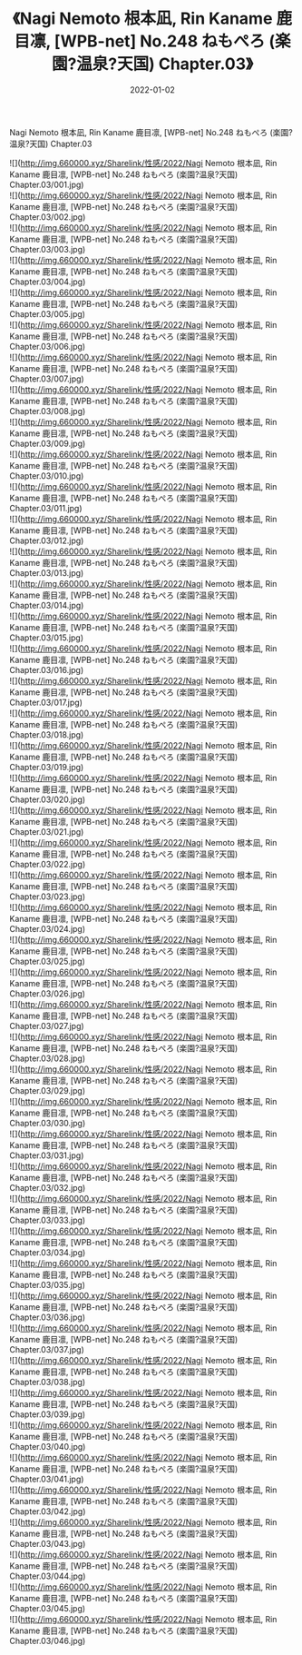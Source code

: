 ﻿---
layout: post
title:  《Nagi Nemoto 根本凪, Rin Kaname 鹿目凛, [WPB-net] No.248 ねもぺろ (楽園?温泉?天国) Chapter.03》
date:   2022-01-02
img: http://img.660000.xyz/Sharelink/性感/2022/Nagi Nemoto 根本凪, Rin Kaname 鹿目凛, [WPB-net] No.248 ねもぺろ (楽園?温泉?天国) Chapter.03/000.jpg
categories: [美女, 清纯, 唯美]
---

Nagi Nemoto 根本凪, Rin Kaname 鹿目凛, [WPB-net] No.248 ねもぺろ (楽園?温泉?天国) Chapter.03

  ![](http://img.660000.xyz/Sharelink/性感/2022/Nagi Nemoto 根本凪, Rin Kaname 鹿目凛, [WPB-net] No.248 ねもぺろ (楽園?温泉?天国) Chapter.03/001.jpg) <br> ![](http://img.660000.xyz/Sharelink/性感/2022/Nagi Nemoto 根本凪, Rin Kaname 鹿目凛, [WPB-net] No.248 ねもぺろ (楽園?温泉?天国) Chapter.03/002.jpg) <br> ![](http://img.660000.xyz/Sharelink/性感/2022/Nagi Nemoto 根本凪, Rin Kaname 鹿目凛, [WPB-net] No.248 ねもぺろ (楽園?温泉?天国) Chapter.03/003.jpg) <br> ![](http://img.660000.xyz/Sharelink/性感/2022/Nagi Nemoto 根本凪, Rin Kaname 鹿目凛, [WPB-net] No.248 ねもぺろ (楽園?温泉?天国) Chapter.03/004.jpg) <br> ![](http://img.660000.xyz/Sharelink/性感/2022/Nagi Nemoto 根本凪, Rin Kaname 鹿目凛, [WPB-net] No.248 ねもぺろ (楽園?温泉?天国) Chapter.03/005.jpg) <br> ![](http://img.660000.xyz/Sharelink/性感/2022/Nagi Nemoto 根本凪, Rin Kaname 鹿目凛, [WPB-net] No.248 ねもぺろ (楽園?温泉?天国) Chapter.03/006.jpg) <br> ![](http://img.660000.xyz/Sharelink/性感/2022/Nagi Nemoto 根本凪, Rin Kaname 鹿目凛, [WPB-net] No.248 ねもぺろ (楽園?温泉?天国) Chapter.03/007.jpg) <br> ![](http://img.660000.xyz/Sharelink/性感/2022/Nagi Nemoto 根本凪, Rin Kaname 鹿目凛, [WPB-net] No.248 ねもぺろ (楽園?温泉?天国) Chapter.03/008.jpg) <br> ![](http://img.660000.xyz/Sharelink/性感/2022/Nagi Nemoto 根本凪, Rin Kaname 鹿目凛, [WPB-net] No.248 ねもぺろ (楽園?温泉?天国) Chapter.03/009.jpg) <br> ![](http://img.660000.xyz/Sharelink/性感/2022/Nagi Nemoto 根本凪, Rin Kaname 鹿目凛, [WPB-net] No.248 ねもぺろ (楽園?温泉?天国) Chapter.03/010.jpg) <br> ![](http://img.660000.xyz/Sharelink/性感/2022/Nagi Nemoto 根本凪, Rin Kaname 鹿目凛, [WPB-net] No.248 ねもぺろ (楽園?温泉?天国) Chapter.03/011.jpg) <br> ![](http://img.660000.xyz/Sharelink/性感/2022/Nagi Nemoto 根本凪, Rin Kaname 鹿目凛, [WPB-net] No.248 ねもぺろ (楽園?温泉?天国) Chapter.03/012.jpg) <br> ![](http://img.660000.xyz/Sharelink/性感/2022/Nagi Nemoto 根本凪, Rin Kaname 鹿目凛, [WPB-net] No.248 ねもぺろ (楽園?温泉?天国) Chapter.03/013.jpg) <br> ![](http://img.660000.xyz/Sharelink/性感/2022/Nagi Nemoto 根本凪, Rin Kaname 鹿目凛, [WPB-net] No.248 ねもぺろ (楽園?温泉?天国) Chapter.03/014.jpg) <br> ![](http://img.660000.xyz/Sharelink/性感/2022/Nagi Nemoto 根本凪, Rin Kaname 鹿目凛, [WPB-net] No.248 ねもぺろ (楽園?温泉?天国) Chapter.03/015.jpg) <br> ![](http://img.660000.xyz/Sharelink/性感/2022/Nagi Nemoto 根本凪, Rin Kaname 鹿目凛, [WPB-net] No.248 ねもぺろ (楽園?温泉?天国) Chapter.03/016.jpg) <br> ![](http://img.660000.xyz/Sharelink/性感/2022/Nagi Nemoto 根本凪, Rin Kaname 鹿目凛, [WPB-net] No.248 ねもぺろ (楽園?温泉?天国) Chapter.03/017.jpg) <br> ![](http://img.660000.xyz/Sharelink/性感/2022/Nagi Nemoto 根本凪, Rin Kaname 鹿目凛, [WPB-net] No.248 ねもぺろ (楽園?温泉?天国) Chapter.03/018.jpg) <br> ![](http://img.660000.xyz/Sharelink/性感/2022/Nagi Nemoto 根本凪, Rin Kaname 鹿目凛, [WPB-net] No.248 ねもぺろ (楽園?温泉?天国) Chapter.03/019.jpg) <br> ![](http://img.660000.xyz/Sharelink/性感/2022/Nagi Nemoto 根本凪, Rin Kaname 鹿目凛, [WPB-net] No.248 ねもぺろ (楽園?温泉?天国) Chapter.03/020.jpg) <br> ![](http://img.660000.xyz/Sharelink/性感/2022/Nagi Nemoto 根本凪, Rin Kaname 鹿目凛, [WPB-net] No.248 ねもぺろ (楽園?温泉?天国) Chapter.03/021.jpg) <br> ![](http://img.660000.xyz/Sharelink/性感/2022/Nagi Nemoto 根本凪, Rin Kaname 鹿目凛, [WPB-net] No.248 ねもぺろ (楽園?温泉?天国) Chapter.03/022.jpg) <br> ![](http://img.660000.xyz/Sharelink/性感/2022/Nagi Nemoto 根本凪, Rin Kaname 鹿目凛, [WPB-net] No.248 ねもぺろ (楽園?温泉?天国) Chapter.03/023.jpg) <br> ![](http://img.660000.xyz/Sharelink/性感/2022/Nagi Nemoto 根本凪, Rin Kaname 鹿目凛, [WPB-net] No.248 ねもぺろ (楽園?温泉?天国) Chapter.03/024.jpg) <br> ![](http://img.660000.xyz/Sharelink/性感/2022/Nagi Nemoto 根本凪, Rin Kaname 鹿目凛, [WPB-net] No.248 ねもぺろ (楽園?温泉?天国) Chapter.03/025.jpg) <br> ![](http://img.660000.xyz/Sharelink/性感/2022/Nagi Nemoto 根本凪, Rin Kaname 鹿目凛, [WPB-net] No.248 ねもぺろ (楽園?温泉?天国) Chapter.03/026.jpg) <br> ![](http://img.660000.xyz/Sharelink/性感/2022/Nagi Nemoto 根本凪, Rin Kaname 鹿目凛, [WPB-net] No.248 ねもぺろ (楽園?温泉?天国) Chapter.03/027.jpg) <br> ![](http://img.660000.xyz/Sharelink/性感/2022/Nagi Nemoto 根本凪, Rin Kaname 鹿目凛, [WPB-net] No.248 ねもぺろ (楽園?温泉?天国) Chapter.03/028.jpg) <br> ![](http://img.660000.xyz/Sharelink/性感/2022/Nagi Nemoto 根本凪, Rin Kaname 鹿目凛, [WPB-net] No.248 ねもぺろ (楽園?温泉?天国) Chapter.03/029.jpg) <br> ![](http://img.660000.xyz/Sharelink/性感/2022/Nagi Nemoto 根本凪, Rin Kaname 鹿目凛, [WPB-net] No.248 ねもぺろ (楽園?温泉?天国) Chapter.03/030.jpg) <br> ![](http://img.660000.xyz/Sharelink/性感/2022/Nagi Nemoto 根本凪, Rin Kaname 鹿目凛, [WPB-net] No.248 ねもぺろ (楽園?温泉?天国) Chapter.03/031.jpg) <br> ![](http://img.660000.xyz/Sharelink/性感/2022/Nagi Nemoto 根本凪, Rin Kaname 鹿目凛, [WPB-net] No.248 ねもぺろ (楽園?温泉?天国) Chapter.03/032.jpg) <br> ![](http://img.660000.xyz/Sharelink/性感/2022/Nagi Nemoto 根本凪, Rin Kaname 鹿目凛, [WPB-net] No.248 ねもぺろ (楽園?温泉?天国) Chapter.03/033.jpg) <br> ![](http://img.660000.xyz/Sharelink/性感/2022/Nagi Nemoto 根本凪, Rin Kaname 鹿目凛, [WPB-net] No.248 ねもぺろ (楽園?温泉?天国) Chapter.03/034.jpg) <br> ![](http://img.660000.xyz/Sharelink/性感/2022/Nagi Nemoto 根本凪, Rin Kaname 鹿目凛, [WPB-net] No.248 ねもぺろ (楽園?温泉?天国) Chapter.03/035.jpg) <br> ![](http://img.660000.xyz/Sharelink/性感/2022/Nagi Nemoto 根本凪, Rin Kaname 鹿目凛, [WPB-net] No.248 ねもぺろ (楽園?温泉?天国) Chapter.03/036.jpg) <br> ![](http://img.660000.xyz/Sharelink/性感/2022/Nagi Nemoto 根本凪, Rin Kaname 鹿目凛, [WPB-net] No.248 ねもぺろ (楽園?温泉?天国) Chapter.03/037.jpg) <br> ![](http://img.660000.xyz/Sharelink/性感/2022/Nagi Nemoto 根本凪, Rin Kaname 鹿目凛, [WPB-net] No.248 ねもぺろ (楽園?温泉?天国) Chapter.03/038.jpg) <br> ![](http://img.660000.xyz/Sharelink/性感/2022/Nagi Nemoto 根本凪, Rin Kaname 鹿目凛, [WPB-net] No.248 ねもぺろ (楽園?温泉?天国) Chapter.03/039.jpg) <br> ![](http://img.660000.xyz/Sharelink/性感/2022/Nagi Nemoto 根本凪, Rin Kaname 鹿目凛, [WPB-net] No.248 ねもぺろ (楽園?温泉?天国) Chapter.03/040.jpg) <br> ![](http://img.660000.xyz/Sharelink/性感/2022/Nagi Nemoto 根本凪, Rin Kaname 鹿目凛, [WPB-net] No.248 ねもぺろ (楽園?温泉?天国) Chapter.03/041.jpg) <br> ![](http://img.660000.xyz/Sharelink/性感/2022/Nagi Nemoto 根本凪, Rin Kaname 鹿目凛, [WPB-net] No.248 ねもぺろ (楽園?温泉?天国) Chapter.03/042.jpg) <br> ![](http://img.660000.xyz/Sharelink/性感/2022/Nagi Nemoto 根本凪, Rin Kaname 鹿目凛, [WPB-net] No.248 ねもぺろ (楽園?温泉?天国) Chapter.03/043.jpg) <br> ![](http://img.660000.xyz/Sharelink/性感/2022/Nagi Nemoto 根本凪, Rin Kaname 鹿目凛, [WPB-net] No.248 ねもぺろ (楽園?温泉?天国) Chapter.03/044.jpg) <br> ![](http://img.660000.xyz/Sharelink/性感/2022/Nagi Nemoto 根本凪, Rin Kaname 鹿目凛, [WPB-net] No.248 ねもぺろ (楽園?温泉?天国) Chapter.03/045.jpg) <br> ![](http://img.660000.xyz/Sharelink/性感/2022/Nagi Nemoto 根本凪, Rin Kaname 鹿目凛, [WPB-net] No.248 ねもぺろ (楽園?温泉?天国) Chapter.03/046.jpg) <br>